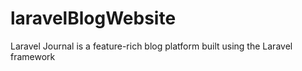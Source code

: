 # laravelBlogWebsite
Laravel Journal is a feature-rich blog platform built using the Laravel framework
